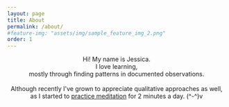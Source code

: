 ```yaml
---
layout: page
title: About
permalink: /about/
#feature-img: "assets/img/sample_feature_img_2.png"
order: 1
---
```


<div style="text-align:center">
Hi! My name is Jessica. 
<br>
I love learning, 
<br>
mostly through finding patterns in documented observations. 
<br>
<br>
Although recently I've grown to appreciate qualitative approaches as well, as I started to <a href="url">practice meditation</a> for 2 minutes a day.  (^-^)v
</div>

